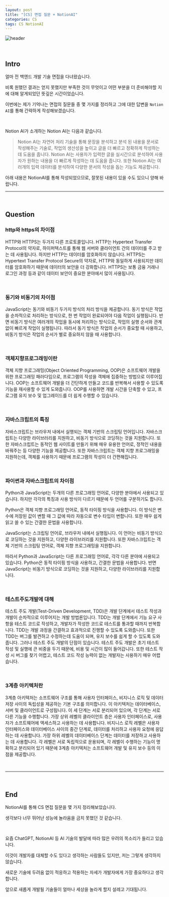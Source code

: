 ```yaml
---
layout: post
title: "[CS] 면접 질문 + NotionAI"
categories: CS
tags: CS NotionAI
---
```


![header](https://user-images.githubusercontent.com/108377235/218323945-0e0f825c-11d5-4135-8dad-bd8e02cbd859.png)

<br/>

## Intro

얼마 전 백엔드 개발 기술 면접을 다녀왔습니다.

비록 원했던 결과는 얻지 못했지만 부족한 것이 무엇이고 어떤 부분을 더 준비해야할 지에 대해 알게되었던 뜻깊은 시간이었습니다.

이번에는 제가 기억나는 면접의 질문들 중 몇 가지를 정리하고 그에 대한 답변을 `Notion AI`를 통해 간략하게 작성해보겠습니다.

<br/>

Notion AI가 소개하는 Notion AI는 다음과 같습니다.

> Notion AI는 자연어 처리 기술을 통해 문장을 분석하고 분석 된 내용을 문서로 작성해주는 기술로, 작업의 생산성을 높이고 글을 더 빠르고 정확하게 작성하는 데 도움을 줍니다. Notion AI는 사용자가 입력한 글을 실시간으로 분석하여 사용자가 원하는 내용을 더 빠르게 작성하는 데 도움을 줍니다. 또한 Notion AI는 여러개의 입력 데이터를 분석하여 다양한 문서의 작성을 돕는 기능도 제공합니다.

아래 내용은 NotionAI를 통해 작성되었으므로, 잘못된 내용이 있을 수도 있으니 양해 바랍니다.

---

<br/>

## Question

### http와 https의 차이점

HTTP와 HTTPS는 두가지 다른 프로토콜입니다. HTTP는 Hypertext Transfer Protocol의 약자로, 하이퍼텍스트를 통해 웹 서버와 클라이언트 간의 데이터를 주고 받는 데 사용됩니다. 하지만 HTTP는 데이터를 암호화하지 않습니다. HTTPS는 Hypertext Transfer Protocol Secure의 약자로, HTTP와 동일하게 사용되지만 데이터를 암호화하기 때문에 데이터의 보안을 더 강화합니다. HTTPS는 보통 금융 거래나 로그인 과정 등과 같이 데이터 보안이 중요한 분야에서 많이 사용됩니다.

<br/>

### 동기와 비동기의 차이점

JavaScript는 동기와 비동기 두가지 방식의 처리 방식을 제공합니다. 동기 방식은 작업을 순차적으로 처리하는 방식으로, 한 번 작업이 완료되어야 다음 작업이 실행됩니다. 반면 비동기 방식은 여러개의 작업을 동시에 처리하는 방식으로, 작업의 실행 순서와 관계 없이 빠르게 작업이 실행됩니다. 따라서 동기 방식은 작업의 순서가 중요할 때 사용하고, 비동기 방식은 작업의 순서가 별로 중요하지 않을 때 사용합니다.

<br/>

### 객체지향프로그래밍이란

객체 지향 프로그래밍(Object Oriented Programming, OOP)은 소프트웨어 개발을 위한 프로그래밍 패러다임으로, 프로그램의 작성을 객체에 집중하는 방법으로 이루어집니다. OOP는 소프트웨어 개발을 더 간단하게 만들고 코드를 반복해서 사용할 수 있도록 기능을 재사용할 수 있게 도와줍니다. OOP를 사용하면 개발 시간을 단축할 수 있고, 프로그램 유지 보수 및 업그레이드를 더 쉽게 수행할 수 있습니다.

<br/>

### 자바스크립트의 특징

자바스크립트는 브라우저 내에서 실행되는 객체 기반의 스크립팅 언어입니다. 자바스크립트는 다양한 라이브러리를 지원하고, 비동기 방식으로 코딩하는 것을 지원합니다. 또한 자바스크립트는 동적인 웹 사이트를 만들기 위해 매우 유용한 언어로, 정적인 내용을 바꿔주는 등 다양한 기능을 제공합니다. 또한 자바스크립트는 객체 지향 프로그래밍을 지원하는데, 객체를 사용하기 때문에 프로그램의 작성이 더 간편해집니다.

<br/>

### 파이썬과 자바스크립트의 차이점

Python과 JavaScript는 두개의 다른 프로그래밍 언어로, 다양한 분야에서 사용되고 있습니다. 하지만 각각의 특징과 사용 방식이 다르기 때문에 두 언어를 구분하기도 합니다.

Python은 객체 지향 프로그래밍 언어로, 동적 타이핑 방식을 사용합니다. 이 방식은 변수에 저장된 값이 변할 때 그 값에 따라 자동으로 변수 타입이 변합니다. 또한 매우 쉽게 읽고 쓸 수 있는 간결한 문법을 사용합니다.

JavaScript는 스크립팅 언어로, 브라우저 내에서 실행됩니다. 이 언어는 비동기 방식으로 코딩하는 것을 지원하고, 다양한 라이브러리를 지원합니다. 또한 자바스크립트는 객체 기반의 스크립팅 언어로, 객체 지향 프로그래밍을 지원합니다.

따라서 Python과 JavaScript는 다른 프로그래밍 언어로, 각각 다른 분야에 사용되고 있습니다. Python은 동적 타이핑 방식을 사용하고, 간결한 문법을 사용합니다. 반면 JavaScript는 비동기 방식으로 코딩하는 것을 지원하고, 다양한 라이브러리를 지원합니다.

<br/>

### 테스트주도개발에 대해

테스트 주도 개발(Test-Driven Development, TDD)은 개발 단계에서 테스트 작성과 개발이 순차적으로 이루어지는 개발 방법론입니다. TDD는 개발 단계에서 기능 요구 사항을 테스트 코드로 작성하고, 개발자가 작성한 코드로 테스트를 통과할 때까지 반복합니다. TDD는 개발 과정을 간결하고 효과적으로 진행할 수 있도록 도와줍니다. 또한 TDD는 버그를 발견하고 수정하는데 도움이 되며, 유지 보수를 쉽게 할 수 있도록 도와줍니다. 그러나 테스트 주도 개발의 단점이 있습니다. 테스트 주도 개발은 초기 테스트 작성 및 실행에 큰 비중을 두기 때문에, 비용 및 시간이 많이 들어갑니다. 또한 테스트 작성 시 버그를 찾기 어렵고, 테스트 코드 작성 능력이 없는 개발자는 사용하기 매우 어렵습니다.

<br/>

### 3계층 아키텍처란

3계층 아키텍처는 소프트웨어 구조를 통해 사용자 인터페이스, 비지니스 로직 및 데이터 저장 사이의 독립성을 제공하는 기본 구조를 의미합니다. 이 아키텍처는 데이터베이스, 서버 및 클라이언트로 구성됩니다. 이 세 단계는 서로 분리되어 있으며, 각 단계는 서로 다른 기능을 수행합니다. 가장 상위 레벨의 클라이언트 층은 사용자 인터페이스로, 사용자가 소프트웨어에 액세스하고 사용하는 데 사용합니다. 비지니스 로직 레벨은 사용자 인터페이스와 데이터베이스 사이의 중간 단계로, 데이터를 처리하고 사용자 요청에 응답하는 데 사용합니다. 가장 하위 레벨의 데이터베이스 단계는 데이터를 저장하고 사용하는 데 사용합니다. 각 레벨은 서로 독립적으로 운용되며, 각 레벨이 수행하는 기능이 명확하고 분리되어 있기 때문에 3계층 아키텍처는 소프트웨어 개발 및 유지 보수 등의 이점을 제공합니다.

<br/>

---

<br/>

## End

NotionAI를 통해 CS 면접 질문을 몇 가지 정리해보았습니다.

생각보다 너무 뛰어난 성능에 놀라움을 금치 못했던 것 같습니다.

<br/>

요즘 ChatGPT, NotionAI 등 AI 기술의 발달에 따라 많은 우려의 목소리가 들리고 있습니다.

이것이 개발자를 대체할 수도 있다고 생각하는 사람들도 있지만, 저는 그렇게 생각하지 않습니다.

새로운 기술에 두려움 없이 적응하고 적용하는 자세가 개발자에게 가장 중요하다고 생각합니다.

앞으로 새롭게 개발될 기술들이 얼마나 세상을 놀라게 할지 설레고 기대됩니다.
